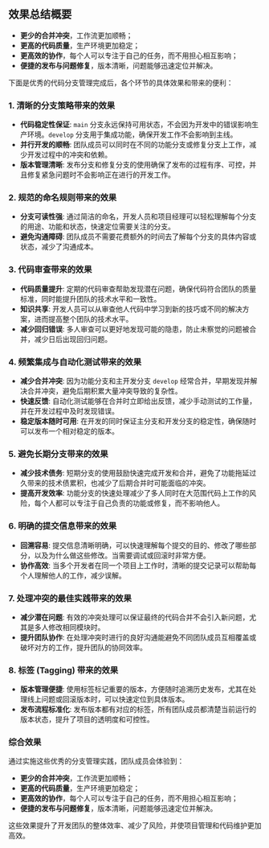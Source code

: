 ## 效果总结概要

- **更少的合并冲突**，工作流更加顺畅；
- **更高的代码质量**，生产环境更加稳定；
- **更高效的协作**，每个人可以专注于自己的任务，而不用担心相互影响；
- **便捷的发布与问题修复**，版本清晰，问题能够迅速定位并解决。



下面是优秀的代码分支管理完成后，各个环节的具体效果和带来的便利：

### 1. **清晰的分支策略带来的效果**

- **代码稳定性保证**: `main` 分支永远保持可用状态，不会因为开发中的错误影响生产环境。`develop` 分支用于集成功能，确保开发工作不会影响到主线。
- **并行开发的顺畅**: 团队成员可以同时在不同的功能分支或修复分支上工作，减少开发过程中的冲突和依赖。
- **版本管理清晰**: 发布分支和修复分支的使用确保了发布的过程有序、可控，并且修复紧急问题时不会影响正在进行的开发工作。

### 2. **规范的命名规则带来的效果**

- **分支可读性强**: 通过简洁的命名，开发人员和项目经理可以轻松理解每个分支的用途、功能和状态，快速定位需要关注的分支。
- **避免沟通障碍**: 团队成员不需要花费额外的时间去了解每个分支的具体内容或状态，减少了沟通成本。

### 3. **代码审查带来的效果**

- **代码质量提升**: 定期的代码审查帮助发现潜在问题，确保代码符合团队的质量标准，同时能提升团队的技术水平和一致性。
- **知识共享**: 开发人员可以从审查他人代码中学习到新的技巧或不同的解决方案，进而提高整个团队的技术水平。
- **减少回归错误**: 多人审查可以更好地发现可能的隐患，防止未察觉的问题被合并，减少日后出现回归问题。

### 4. **频繁集成与自动化测试带来的效果**

- **减少合并冲突**: 因为功能分支和主开发分支 `develop` 经常合并，早期发现并解决合并冲突，避免后期积累大量冲突导致的复杂性。
- **快速反馈**: 自动化测试能够在合并时立即给出反馈，减少手动测试的工作量，并在开发过程中及时发现错误。
- **稳定版本随时可用**: 在开发的同时保证主分支和开发分支的稳定性，确保随时可以发布一个相对稳定的版本。

### 5. **避免长期分支带来的效果**

- **减少技术债务**: 短期分支的使用鼓励快速完成开发和合并，避免了功能拖延过久带来的技术债累积，也减少了后期合并时可能面临的冲突。
- **提高开发效率**: 功能分支的快速处理减少了多人同时在大范围代码上工作的风险，每个人都可以专注于自己负责的功能或修复，而不影响他人。

### 6. **明确的提交信息带来的效果**

- **回溯容易**: 提交信息清晰明确，可以快速理解每个提交的目的、修改了哪些部分，以及为什么做这些修改。当需要调试或回滚时非常方便。
- **协作高效**: 当多个开发者在同一个项目上工作时，清晰的提交记录可以帮助每个人理解他人的工作，减少误解。

### 7. **处理冲突的最佳实践带来的效果**

- **减少潜在问题**: 有效的冲突处理可以保证最终的代码合并不会引入新问题，尤其是多人修改相同模块时。
- **提升团队协作**: 在处理冲突时进行的良好沟通能避免不同团队成员互相覆盖或破坏对方的工作，提升团队的协同效率。

### 8. **标签 (Tagging) 带来的效果**

- **版本管理便捷**: 使用标签标记重要的版本，方便随时追溯历史发布，尤其在处理线上问题或回滚版本时，可以快速定位到具体版本。
- **发布流程标准化**: 发布版本都有对应的标签，所有团队成员都清楚当前运行的版本状态，提升了项目的透明度和可控性。

### 综合效果

通过实施这些优秀的分支管理实践，团队成员会体验到：

- **更少的合并冲突**，工作流更加顺畅；
- **更高的代码质量**，生产环境更加稳定；
- **更高效的协作**，每个人可以专注于自己的任务，而不用担心相互影响；
- **便捷的发布与问题修复**，版本清晰，问题能够迅速定位并解决。

这些效果提升了开发团队的整体效率、减少了风险，并使项目管理和代码维护更加高效。
